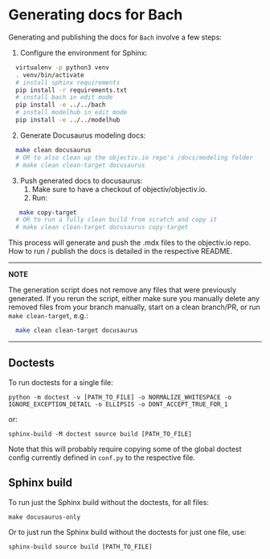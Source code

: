 # Generating docs for Bach

Generating and publishing the docs for `Bach` involve a few steps:

1. Configure the environment for Sphinx:
```bash
  virtualenv -p python3 venv
  . venv/bin/activate
  # install sphinx requirements
  pip install -r requirements.txt
  # install bach in edit mode
  pip install -e ../../bach
  # install modelhub in edit mode
  pip install -e ../../modelhub
```

2. Generate Docusaurus modeling docs:
```bash
  make clean docusaurus
  # OR to also clean up the objectiv.io repo's /docs/modeling folder
  # make clean clean-target docusaurus
```
3. Push generated docs to docusaurus:
   1. Make sure to have a checkout of objectiv/objectiv.io.
   2. Run:
```bash
   make copy-target
  # OR to run a fully clean build from scratch and copy it
  # make clean clean-target docusaurus copy-target
```

This process will generate and push the .mdx files to the objectiv.io repo. How to run / publish the docs is 
detailed in the respective README.

---
**NOTE**

The generation script does not remove any files that were previously generated. If you rerun the script, 
either make sure you manually delete any removed files from your branch manually, start on a clean 
branch/PR, or run `make clean-target`, e.g.:
```bash
  make clean clean-target docusaurus
```

---

## Doctests
To run doctests for a single file: 

```
python -m doctest -v [PATH_TO_FILE] -o NORMALIZE_WHITESPACE -o IGNORE_EXCEPTION_DETAIL -o ELLIPSIS -o DONT_ACCEPT_TRUE_FOR_1
```

or:

```
sphinx-build -M doctest source build [PATH_TO_FILE]
```

Note that this will probably require copying some of the global doctest config currently defined in `conf.py` 
to the respective file.

## Sphinx build
To run just the Sphinx build without the doctests, for all files:

```
make docusaurus-only
```

Or to just run the Sphinx build without the doctests for just one file, use:

```
sphinx-build source build [PATH_TO_FILE]
```
